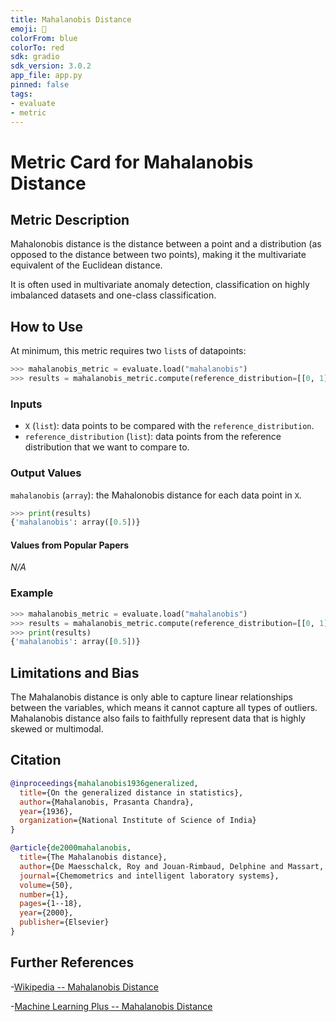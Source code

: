 ```yaml
---
title: Mahalanobis Distance
emoji: 🤗 
colorFrom: blue
colorTo: red
sdk: gradio
sdk_version: 3.0.2
app_file: app.py
pinned: false
tags:
- evaluate
- metric
---
```


# Metric Card for Mahalanobis Distance

## Metric Description
Mahalonobis distance is the distance between a point and a distribution (as opposed to the distance between two points), making it the multivariate equivalent of the Euclidean distance.

It is often used in multivariate anomaly detection, classification on highly imbalanced datasets and one-class classification. 

## How to Use
At minimum, this metric requires two `list`s of datapoints: 

```python
>>> mahalanobis_metric = evaluate.load("mahalanobis")
>>> results = mahalanobis_metric.compute(reference_distribution=[[0, 1], [1, 0]], X=[[0, 1]])
```

### Inputs
- `X` (`list`): data points to be compared with the `reference_distribution`.
- `reference_distribution` (`list`): data points from the reference distribution that we want to compare to.
                    
### Output Values
`mahalanobis` (`array`): the Mahalonobis distance for each data point in `X`.

```python
>>> print(results)
{'mahalanobis': array([0.5])}
```

#### Values from Popular Papers
*N/A*

### Example

```python
>>> mahalanobis_metric = evaluate.load("mahalanobis")
>>> results = mahalanobis_metric.compute(reference_distribution=[[0, 1], [1, 0]], X=[[0, 1]])
>>> print(results)
{'mahalanobis': array([0.5])}
```

## Limitations and Bias

The Mahalanobis distance is only able to capture linear relationships between the variables, which means it cannot capture all types of outliers. Mahalanobis distance also fails to faithfully represent data that is highly skewed or multimodal.

## Citation
```bibtex
@inproceedings{mahalanobis1936generalized,
  title={On the generalized distance in statistics},
  author={Mahalanobis, Prasanta Chandra},
  year={1936},
  organization={National Institute of Science of India}
}
```

```bibtex
@article{de2000mahalanobis,
  title={The Mahalanobis distance},
  author={De Maesschalck, Roy and Jouan-Rimbaud, Delphine and Massart, D{\'e}sir{\'e} L},
  journal={Chemometrics and intelligent laboratory systems},
  volume={50},
  number={1},
  pages={1--18},
  year={2000},
  publisher={Elsevier}
}
```

## Further References
-[Wikipedia -- Mahalanobis Distance](https://en.wikipedia.org/wiki/Mahalanobis_distance)

-[Machine Learning Plus -- Mahalanobis Distance](https://www.machinelearningplus.com/statistics/mahalanobis-distance/)
